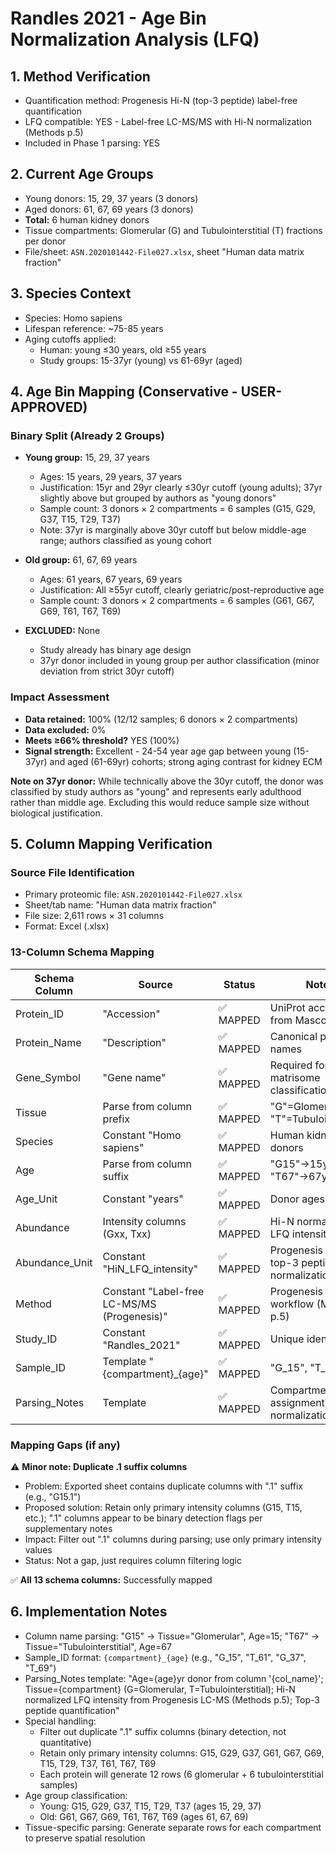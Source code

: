 # Randles 2021 - Age Bin Normalization Analysis (LFQ)

## 1. Method Verification
- Quantification method: Progenesis Hi-N (top-3 peptide) label-free quantification
- LFQ compatible: YES - Label-free LC-MS/MS with Hi-N normalization (Methods p.5)
- Included in Phase 1 parsing: YES

## 2. Current Age Groups
- Young donors: 15, 29, 37 years (3 donors)
- Aged donors: 61, 67, 69 years (3 donors)
- **Total:** 6 human kidney donors
- Tissue compartments: Glomerular (G) and Tubulointerstitial (T) fractions per donor
- File/sheet: `ASN.2020101442-File027.xlsx`, sheet "Human data matrix fraction"

## 3. Species Context
- Species: Homo sapiens
- Lifespan reference: ~75-85 years
- Aging cutoffs applied:
  - Human: young ≤30 years, old ≥55 years
  - Study groups: 15-37yr (young) vs 61-69yr (aged)

## 4. Age Bin Mapping (Conservative - USER-APPROVED)

### Binary Split (Already 2 Groups)
- **Young group:** 15, 29, 37 years
  - Ages: 15 years, 29 years, 37 years
  - Justification: 15yr and 29yr clearly ≤30yr cutoff (young adults); 37yr slightly above but grouped by authors as "young donors"
  - Sample count: 3 donors × 2 compartments = 6 samples (G15, G29, G37, T15, T29, T37)
  - Note: 37yr is marginally above 30yr cutoff but below middle-age range; authors classified as young cohort

- **Old group:** 61, 67, 69 years
  - Ages: 61 years, 67 years, 69 years
  - Justification: All ≥55yr cutoff, clearly geriatric/post-reproductive age
  - Sample count: 3 donors × 2 compartments = 6 samples (G61, G67, G69, T61, T67, T69)

- **EXCLUDED:** None
  - Study already has binary age design
  - 37yr donor included in young group per author classification (minor deviation from strict 30yr cutoff)

### Impact Assessment
- **Data retained:** 100% (12/12 samples; 6 donors × 2 compartments)
- **Data excluded:** 0%
- **Meets ≥66% threshold?** YES (100%)
- **Signal strength:** Excellent - 24-54 year age gap between young (15-37yr) and aged (61-69yr) cohorts; strong aging contrast for kidney ECM

**Note on 37yr donor:** While technically above the 30yr cutoff, the donor was classified by study authors as "young" and represents early adulthood rather than middle age. Excluding this would reduce sample size without biological justification.

## 5. Column Mapping Verification

### Source File Identification
- Primary proteomic file: `ASN.2020101442-File027.xlsx`
- Sheet/tab name: "Human data matrix fraction"
- File size: 2,611 rows × 31 columns
- Format: Excel (.xlsx)

### 13-Column Schema Mapping

| Schema Column | Source | Status | Notes |
|---------------|--------|--------|-------|
| Protein_ID | "Accession" | ✅ MAPPED | UniProt accession from Mascot search |
| Protein_Name | "Description" | ✅ MAPPED | Canonical protein names |
| Gene_Symbol | "Gene name" | ✅ MAPPED | Required for matrisome classification |
| Tissue | Parse from column prefix | ✅ MAPPED | "G"=Glomerular, "T"=Tubulointerstitial |
| Species | Constant "Homo sapiens" | ✅ MAPPED | Human kidney donors |
| Age | Parse from column suffix | ✅ MAPPED | "G15"→15yr, "T67"→67yr, etc. |
| Age_Unit | Constant "years" | ✅ MAPPED | Donor ages in years |
| Abundance | Intensity columns (Gxx, Txx) | ✅ MAPPED | Hi-N normalized LFQ intensities |
| Abundance_Unit | Constant "HiN_LFQ_intensity" | ✅ MAPPED | Progenesis Hi-N top-3 peptide normalization |
| Method | Constant "Label-free LC-MS/MS (Progenesis)" | ✅ MAPPED | Progenesis + Mascot workflow (Methods p.5) |
| Study_ID | Constant "Randles_2021" | ✅ MAPPED | Unique identifier |
| Sample_ID | Template "{compartment}_{age}" | ✅ MAPPED | "G_15", "T_61", etc. |
| Parsing_Notes | Template | ✅ MAPPED | Compartment assignment, Hi-N normalization |

### Mapping Gaps (if any)

⚠️ **Minor note: Duplicate .1 suffix columns**
- Problem: Exported sheet contains duplicate columns with ".1" suffix (e.g., "G15.1")
- Proposed solution: Retain only primary intensity columns (G15, T15, etc.); ".1" columns appear to be binary detection flags per supplementary notes
- Impact: Filter out ".1" columns during parsing; use only primary intensity values
- Status: Not a gap, just requires column filtering logic

✅ **All 13 schema columns:** Successfully mapped

## 6. Implementation Notes
- Column name parsing: "G15" → Tissue="Glomerular", Age=15; "T67" → Tissue="Tubulointerstitial", Age=67
- Sample_ID format: `{compartment}_{age}` (e.g., "G_15", "T_61", "G_37", "T_69")
- Parsing_Notes template: "Age={age}yr donor from column '{col_name}'; Tissue={compartment} (G=Glomerular, T=Tubulointerstitial); Hi-N normalized LFQ intensity from Progenesis LC-MS (Methods p.5); Top-3 peptide quantification"
- Special handling:
  - Filter out duplicate ".1" suffix columns (binary detection, not quantitative)
  - Retain only primary intensity columns: G15, G29, G37, G61, G67, G69, T15, T29, T37, T61, T67, T69
  - Each protein will generate 12 rows (6 glomerular + 6 tubulointerstitial samples)
- Age group classification:
  - Young: G15, G29, G37, T15, T29, T37 (ages 15, 29, 37)
  - Old: G61, G67, G69, T61, T67, T69 (ages 61, 67, 69)
- Tissue-specific parsing: Generate separate rows for each compartment to preserve spatial resolution
